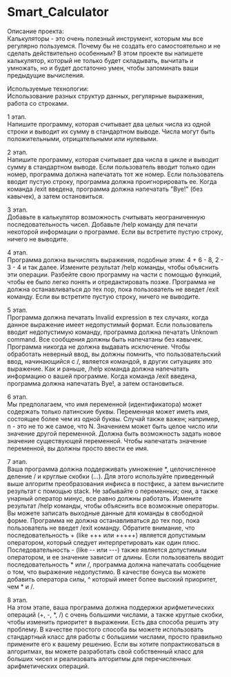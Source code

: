 # Smart_Calculator
Описание проекта:   
Калькуляторы - это очень полезный инструмент, которым мы все регулярно пользуемся. Почему бы не создать его самостоятельно и не сделать действительно особенным? 
В этом проекте вы напишете калькулятор, который не только будет складывать, вычитать и умножать, но и будет достаточно умен, чтобы запоминать ваши предыдущие вычисления.  

Используемые технологии:  
Использование разных структур данных, регулярные выражения, работа со строками.

1 этап.   
Напишите программу, которая считывает два целых числа из одной строки и выводит их сумму в стандартном выводе. Числа могут быть положительными, отрицательными или нулевыми.   

2 этап.   
Напишите программу, которая считывает два числа в цикле и выводит сумму в стандартном выводе.
Если пользователь вводит только один номер, программа должна напечатать тот же номер. Если пользователь вводит пустую строку, программа должна проигнорировать ее.
Когда команда /exit введена, программа должна напечатать "Bye!" (без кавычек), а затем остановиться.  

3 этап.   
Добавьте в калькулятор возможность считывать неограниченную последовательность чисел.
Добавьте /help команду для печати некоторой информации о программе.
Если вы встретите пустую строку, ничего не выводите.  

4 этап.    
Программа должна вычислять выражения, подобные этим: 4 + 6 - 8, 2 - 3 - 4 и так далее.
Измените результат /help команды, чтобы объяснить эти операции.
Разбейте свою программу на части с помощью функций, чтобы ее было легко понять и отредактировать позже.
Программа не должна останавливаться до тех пор, пока пользователь не введет /exit команду.
Если вы встретите пустую строку, ничего не выводите.   

5 этап.   
Программа должна печатать Invalid expression в тех случаях, когда данное выражение имеет недопустимый формат. Если пользователь вводит недопустимую команду, программа должна печатать Unknown command.
Все сообщения должны быть напечатаны без кавычек. Программа никогда не должна выдавать исключение.
Чтобы обработать неверный ввод, вы должны помнить, что пользовательский ввод, начинающийся с /, является командой, в других ситуациях это выражение.
Как и раньше, /help команда должна напечатать информацию о вашей программе. Когда команда /exit введена, программа должна напечатать Bye!, а затем остановиться.   

6 этап.    
Мы предполагаем, что имя переменной (идентификатора) может содержать только латинские буквы.
Переменная может иметь имя, состоящее более чем из одной буквы.
Случай также важен; например, n - это не то же самое, что N.
Значением может быть целое число или значение другой переменной.
Должна быть возможность задать новое значение существующей переменной.
Чтобы напечатать значение переменной, вы должны просто ввести ее имя.   

7 этап.   
Ваша программа должна поддерживать умножение *, целочисленное деление / и круглые скобки (...). Для этого используйте приведенный выше алгоритм преобразования инфикса в постфикс, а затем вычислите результат с помощью stack.
Не забывайте о переменных; они, а также унарный оператор минус, все равно должны работать.
Измените результат /help команды, чтобы объяснить все возможные операторы. Вы можете записать выходные данные для команды в свободной форме.
Программа не должна останавливаться до тех пор, пока пользователь не введет /exit команду.
Обратите внимание, что последовательность + (like +++ или +++++) является допустимым оператором, который следует интерпретировать как один плюс. Последовательность - (like -- или ---) также является допустимым оператором,
и ее значение зависит от длины. Если пользователь вводит последовательность * или /, программа должна напечатать сообщение о том, что выражение недопустимо.
В качестве бонуса вы можете добавить оператора силы, ^ который имеет более высокий приоритет, чем * и /.   

8 этап.    
На этом этапе, ваша программа должна поддержки арифметических операций (+, -, *, /) с очень большими числами, а также круглые скобки, чтобы изменить приоритет в выражении.
Есть два способа решить эту проблему. В качестве простого способа вы можете использовать стандартный класс для работы с большими числами, просто правильно примените его к вашему решению. 
Если вы хотите попрактиковаться в алгоритмах, вы можете разработать свой собственный класс для больших чисел и реализовать алгоритмы для перечисленных арифметических операций.
